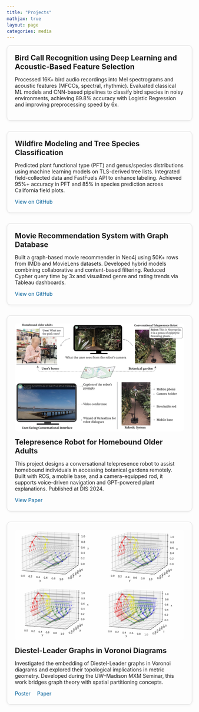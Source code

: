 ```yaml
---
title: "Projects"
mathjax: true
layout: page
categories: media
---
```


<style>
.project-card {
  border: 1px solid #ddd;
  border-radius: 10px;
  padding: 1.5em;
  margin-bottom: 2em;
  box-shadow: 0 2px 6px rgba(0,0,0,0.05);
}
.project-card:hover {
  box-shadow: 0 4px 12px rgba(0,0,0,0.1);
}
.project-image {
  max-width: 100%;
  height: auto;
  border-radius: 8px;
  margin-bottom: 1em;
}
.project-title {
  font-size: 1.4em;
  font-weight: bold;
  margin-bottom: 0.5em;
}
.project-links a {
  margin-right: 1em;
  text-decoration: none;
  color: #005f99;
}
.project-links a:hover {
  text-decoration: underline;
}
</style>

<div class="project-card">
  <div class="project-title">
    Bird Call Recognition using Deep Learning and Acoustic-Based Feature Selection
  </div>
  <p>
    Processed 16K+ bird audio recordings into Mel spectrograms and acoustic features (MFCCs, spectral, rhythmic). Evaluated classical ML models and CNN-based pipelines to classify bird species in noisy environments, achieving 89.8% accuracy with Logistic Regression and improving preprocessing speed by 6x.
  </p>
</div>

<div class="project-card">
  <div class="project-title">
    Wildfire Modeling and Tree Species Classification
  </div>
  <p>
    Predicted plant functional type (PFT) and genus/species distributions using machine learning models on TLS-derived tree lists. Integrated field-collected data and FastFuels API to enhance labeling. Achieved 95%+ accuracy in PFT and 85% in species prediction across California field plots.
  </p>
  <div class="project-links">
    <a href="https://github.com/Shwyu/Fire-Ready-Forests-Data-Challenge" target="_blank">View on GitHub</a>
  </div>
</div>

<div class="project-card">
  <div class="project-title">
    Movie Recommendation System with Graph Database
  </div>
  <p>
    Built a graph-based movie recommender in Neo4j using 50K+ rows from IMDb and MovieLens datasets. Developed hybrid models combining collaborative and content-based filtering. Reduced Cypher query time by 3x and visualized genre and rating trends via Tableau dashboards.
  </p>
  <div class="project-links">
    <a href="https://github.com/Valier-Juri/DSC202-movie-recommendation-database" target="_blank">View on GitHub</a>
  </div>
</div>

<div class="project-card">
  <img src="/assets/telerobot2elderly.jpg" alt="Telepresence robot project" class="project-image">
  <div class="project-title">
    Telepresence Robot for Homebound Older Adults
  </div>
  <p>
    This project designs a conversational telepresence robot to assist homebound individuals in accessing botanical gardens remotely. Built with ROS, a mobile base, and a camera-equipped rod, it supports voice-driven navigation and GPT-powered plant explanations. Published at DIS 2024.
  </p>
  <div class="project-links">
    <a href="https://dl.acm.org/doi/pdf/10.1145/3643834.3660710" target="_blank">View Paper</a>
  </div>
</div>

<div class="project-card">
  <img src="/assets/6.jpg.png" alt="Voronoi diagram with Diestel-Leader graph" class="project-image">
  <div class="project-title">
    Diestel-Leader Graphs in Voronoi Diagrams
  </div>
  <p>
    Investigated the embedding of Diestel-Leader graphs in Voronoi diagrams and explored their topological implications in metric geometry. Developed during the UW–Madison MXM Seminar, this work bridges graph theory with spatial partitioning concepts.
  </p>
  <div class="project-links">
    <a href="../assets/MXM_Diestel_Leader_Voronoi.pdf" target="_blank">Poster</a>
    <a href="../assets/MXM_Paper_Diestel_Leader.pdf" target="_blank">Paper</a>
  </div>
</div>

